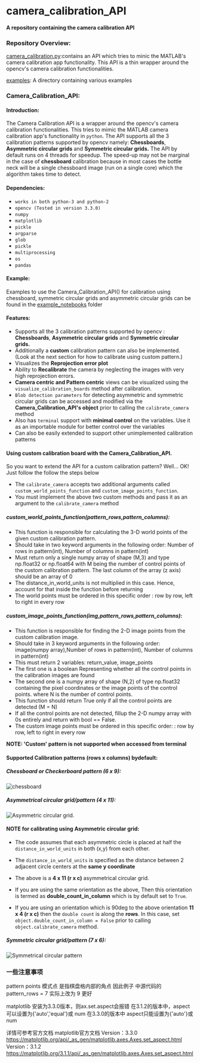 # camera_calibration_API

**A repository containing the camera calibration API**

### Repository Overview:

[camera_calibration.py](./camera_calibration.py):contains an API which tries to minic the MATLAB's camera calibration app functionality. This API is a thin wrapper around the opencv's camera calibration functionalities.

[examples](./examples): A directory containing various examples


### Camera_Calibration_API:

#### Introduction:
The Camera Calibration API is a wrapper around the opencv's camera calibration functionalities. This tries to mimic the MATLAB camera calibration app's functionality in `python`. The API supports all the 3 calibration patterns supported by opencv namely: **Chessboards**, **Asymmetric circular grids** and **Symmetric circular grids.**  The API by default runs on 4 threads for speedup. The speed-up may not be marginal in the case of **chessboard** calibration because in most cases the bottle neck will be a single chessboard image (run on a single core) which the algorithm takes time to detect.

#### Dependencies:
* `works in both python-3 and python-2`
* `opencv (Tested in version 3.3.0)`
* `numpy`
* `matplotlib`
* `pickle`
* `argparse`
* `glob`
* `pickle`
* `multiprocessing`
* `os`
* `pandas`

#### Example:
Examples to use the Camera_Calibration_API() for calibration using chessboard, symmetric circular grids and asymmetric circular grids can be found in the [example_notebooks](./examples/example_notebooks) folder

#### Features:
* Supports all the 3 calibration patterns supported by opencv : **Chessboards**, **Asymmetric circular grids** and **Symmetric circular grids.**
* Additionally a **custom** calibration pattern can also be implemented. (Look at the next section for how to calibrate using custom pattern.)
* Visualizes the **Reprojection error plot**
* Ability to **Recalibrate** the camera by neglecting the images with very high reprojection errors.
* **Camera centric and Pattern centric** views can be visualized using the `visualize_calibration_boards` method after calibration. 
* `Blob detection parameters` for detecting asymmetric and symmetric circular grids can be accessed and modified via the **Camera_Calibration_API's object** prior to calling the `calibrate_camera` method
* Also has `terminal` support with **minimal control** on the variables. Use it as an importable module for better control over the variables 
* Can also be easily extended to support other unimplemented calibration patterns

#### Using custom calibration board with the Camera_Calibration_API.

So you want to extend the API for a custom calibration pattern? Well... OK! Just follow the follow the steps below

* The `calibrate_camera` accepts two additional arguments called `custom_world_points_function` and `custom_image_points_function`.
* You must implement the above two custom methods and pass it as an argument to the `calibrate_camera` method


        
##### custom_world_points_function(pattern_rows,pattern_columns):
    
* This function is responsible for calculating the 3-D world points of the given custom calibration pattern.
* Should take in two keyword arguments in the following order: Number of rows in pattern(int), Number of columns in pattern(int)
* Must return only a single numpy array of shape (M,3) and type np.float32 or np.float64 with M being the number of control points of the custom calibration pattern. The last column of the array (z axis) should be an array of 0
* The distance_in_world_units is not multiplied in this case. Hence, account for that inside the function before returning
* The world points must be ordered in this specific order : row by row, left to right in every row

##### custom_image_points_function(img,pattern_rows,pattern_columns):
    
* This function is responsible for finding the 2-D image points from the custom calibration image.
* Should take in 3 keyword arguments in the following order: image(numpy array),Number of rows in pattern(int), Number of columns in pattern(int)
* This must return 2 variables: return_value, image_points
* The first one is a boolean Representing whether all the control points in the calibration images are found
* The second one is a numpy array of shape (N,2) of type np.float32 containing the pixel coordinates or the image points of the control points. where N is the number of control points.
* This function should return True only if all the control points are detected (M = N)
* If all the control points are not detected, fillup the 2-D numpy array with 0s entirely and return with bool == False.
* The custom image points must be ordered in this specific order: : row by row, left to right in every row

**NOTE: 'Custom' pattern is not supported when accessed from terminal**



#### Supported Calibration patterns (rows x columns) bydefault:

##### Chessboard or Checkerboard pattern (6 x 9):
![chessboard](https://raw.githubusercontent.com/LongerVision/OpenCV_Examples/master/markers/pattern_chessboard.png)

##### Asymmetrical circular grid/pattern (4 x 11):
![Asymmetric circular grid](https://raw.githubusercontent.com/LongerVision/OpenCV_Examples/master/markers/pattern_acircles.png). 

#### NOTE for calibrating using Asymmetric circular grid:
* The code assumes that each asymmetric circle is placed at half the `distance_in_world_units` in both (x,y) from each other.

* The `distance_in_world_units` is specified as the distance between 2 adjacent circle centers at the **same y coordinate** 

* The above is a **4 x 11 (r x c)** asymmetrical circular grid. 

* If you are using the same orientation as the above, Then this orientation is termed as **double_count_in_column** which is by default set to `True`. 

* If you are using an orientation which is 90deg to the above orientation **11 x 4 (r x c)** then the `double count` is along the **rows**. In this case, set `object.double_count_in_column = False` prior to calling   `object.calibrate_camera` method.

##### Symmetric circular grid/pattern (7 x 6):
![Symmetrical circular pattern](http://answers.opencv.org/upfiles/13785495544653926.jpg)





### 一些注意事项
pattern points 模式点 是指棋盘格内部的角点
因此例子 中源代码的  pattern_rows = 7  实际上改为 9 更好

matplotlib 安装为3.3.0版本，则ax.set.aspect会报错
在3.1.2的版本中，aspect可以设置为{'auto','equal'}或 num
在3.3.0的版本中 aspect只能设置为{'auto'}或num

详情可参考官方文档
matplotlib官方文档
Version：3.3.0 https://matplotlib.org/api/_as_gen/matplotlib.axes.Axes.set_aspect.html
Version：3.1.2 https://matplotlib.org/3.1.1/api/_as_gen/matplotlib.axes.Axes.set_aspect.html

